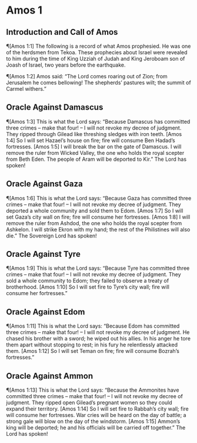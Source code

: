 # Amos 1

## Introduction and Call of Amos
¶[Amos 1:1] The following is a record of what Amos prophesied. He was one of the herdsmen from Tekoa. These prophecies about Israel were revealed to him during the time of King Uzziah of Judah and King Jeroboam son of Joash of Israel, two years before the earthquake.

¶[Amos 1:2] Amos said: “The Lord comes roaring out of Zion; from Jerusalem he comes bellowing! The shepherds’ pastures wilt; the summit of Carmel withers.”

## Oracle Against Damascus
¶[Amos 1:3] This is what the Lord says: “Because Damascus has committed three crimes – make that four! – I will not revoke my decree of judgment. They ripped through Gilead like threshing sledges with iron teeth.
[Amos 1:4] So I will set Hazael’s house on fire; fire will consume Ben Hadad’s fortresses.
[Amos 1:5] I will break the bar on the gate of Damascus. I will remove the ruler from Wicked Valley, the one who holds the royal scepter from Beth Eden. The people of Aram will be deported to Kir.” The Lord has spoken!

## Oracle Against Gaza
¶[Amos 1:6] This is what the Lord says: “Because Gaza has committed three crimes – make that four! – I will not revoke my decree of judgment. They deported a whole community and sold them to Edom.
[Amos 1:7] So I will set Gaza’s city wall on fire; fire will consume her fortresses.
[Amos 1:8] I will remove the ruler from Ashdod, the one who holds the royal scepter from Ashkelon. I will strike Ekron with my hand; the rest of the Philistines will also die.” The Sovereign Lord has spoken!

## Oracle Against Tyre
¶[Amos 1:9] This is what the Lord says: “Because Tyre has committed three crimes – make that four! – I will not revoke my decree of judgment. They sold a whole community to Edom; they failed to observe a treaty of brotherhood.
[Amos 1:10] So I will set fire to Tyre’s city wall; fire will consume her fortresses.”

## Oracle Against Edom
¶[Amos 1:11] This is what the Lord says: “Because Edom has committed three crimes – make that four! – I will not revoke my decree of judgment. He chased his brother with a sword; he wiped out his allies. In his anger he tore them apart without stopping to rest; in his fury he relentlessly attacked them.
[Amos 1:12] So I will set Teman on fire; fire will consume Bozrah’s fortresses.”

## Oracle Against Ammon
¶[Amos 1:13] This is what the Lord says: “Because the Ammonites have committed three crimes – make that four! – I will not revoke my decree of judgment. They ripped open Gilead’s pregnant women so they could expand their territory.
[Amos 1:14] So I will set fire to Rabbah’s city wall; fire will consume her fortresses. War cries will be heard on the day of battle; a strong gale will blow on the day of the windstorm.
[Amos 1:15] Ammon’s king will be deported; he and his officials will be carried off together.” The Lord has spoken!

